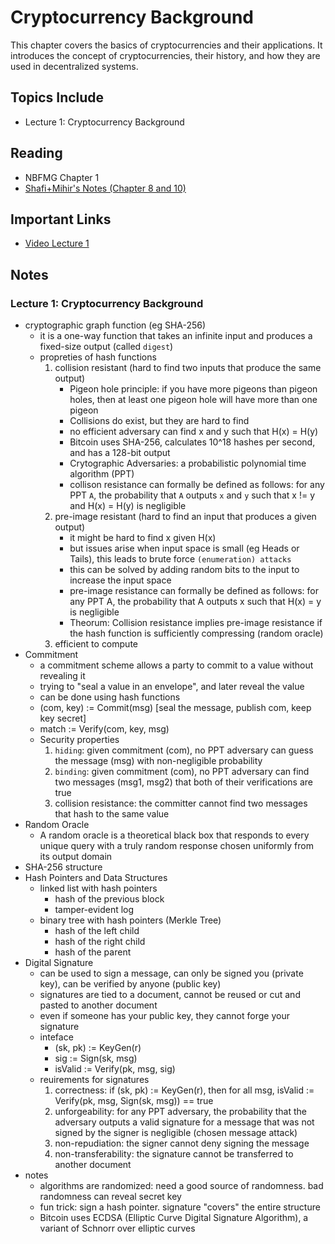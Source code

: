# Cryptocurrency Background

This chapter covers the basics of cryptocurrencies and their applications. It introduces the concept of cryptocurrencies, their history, and how they are used in decentralized systems.

## Topics Include

- Lecture 1: Cryptocurrency Background

## Reading

- NBFMG Chapter 1
- [Shafi+Mihir's Notes (Chapter 8 and 10)](https://cseweb.ucsd.edu/~mihir/papers/gb.pdf)

## Important Links

- [Video Lecture 1](https://youtu.be/FS0wrv77GYo)

## Notes

### Lecture 1: Cryptocurrency Background

- cryptographic graph function (eg SHA-256)
  - it is a one-way function that takes an infinite input and produces a fixed-size output (called `digest`)
  - propreties of hash functions
    1. collision resistant (hard to find two inputs that produce the same output)
       - Pigeon hole principle: if you have more pigeons than pigeon holes, then at least one pigeon hole will have more than one pigeon
       - Collisions do exist, but they are hard to find
       - no efficient adversary can find x and y such that H(x) = H(y)
       - Bitcoin uses SHA-256, calculates 10^18 hashes per second, and has a 128-bit output
       - Crytographic Adversaries: a probabilistic polynomial time algorithm (PPT)
       - collison resistance can formally be defined as follows: for any PPT `A`, the probability that `A` outputs `x` and `y` such that x != y and H(x) = H(y) is negligible
    2. pre-image resistant (hard to find an input that produces a given output)
       - it might be hard to find x given H(x)
       - but issues arise when input space is small (eg Heads or Tails), this leads to brute force `(enumeration) attacks`
       - this can be solved by adding random bits to the input to increase the input space
       - pre-image resistance can formally be defined as follows: for any PPT A, the probability that A outputs x such that H(x) = y is negligible
       - Theorum: Collision resistance implies pre-image resistance if the hash function is sufficiently compressing (random oracle)
    3. efficient to compute
- Commitment
  - a commitment scheme allows a party to commit to a value without revealing it
  - trying to "seal a value in an envelope", and later reveal the value
  - can be done using hash functions
  - (com, key) := Commit(msg) [seal the message, publish com, keep key secret]
  - match := Verify(com, key, msg)
  - Security properties
    1. `hiding`: given commitment (com), no PPT adversary can guess the message (msg) with non-negligible probability
    2. `binding`: given commitment (com), no PPT adversary can find two messages (msg1, msg2) that both of their verifications are true
    3. collision resistance: the committer cannot find two messages that hash to the same value
- Random Oracle
  - A random oracle is a theoretical black box that responds to every unique query with a truly random response chosen uniformly from its output domain
- SHA-256 structure
- Hash Pointers and Data Structures
  - linked list with hash pointers
    - hash of the previous block
    - tamper-evident log
  - binary tree with hash pointers (Merkle Tree)
    - hash of the left child
    - hash of the right child
    - hash of the parent
- Digital Signature
  - can be used to sign a message, can only be signed you (private key), can be verified by anyone (public key)
  - signatures are tied to a document, cannot be reused or cut and pasted to another document
  - even if someone has your public key, they cannot forge your signature
  - inteface
    - (sk, pk) := KeyGen(r)
    - sig := Sign(sk, msg)
    - isValid := Verify(pk, msg, sig)
  - reuirements for signatures
    1. correctness: if (sk, pk) := KeyGen(r), then for all msg, isValid := Verify(pk, msg, Sign(sk, msg)) == true
    2. unforgeability: for any PPT adversary, the probability that the adversary outputs a valid signature for a message that was not signed by the signer is negligible (chosen message attack)
    3. non-repudiation: the signer cannot deny signing the message
    4. non-transferability: the signature cannot be transferred to another document
- notes
  - algorithms are randomized: need a good source of randomness. bad randomness can reveal secret key
  - fun trick: sign a hash pointer. signature "covers" the entire structure
  - Bitcoin uses ECDSA (Elliptic Curve Digital Signature Algorithm), a variant of Schnorr over elliptic curves
